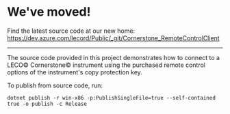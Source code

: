 # We've moved!

Find the latest source code at our new home:<br/>
https://dev.azure.com/lecord/Public/_git/Cornerstone_RemoteControlClient

---

The source code provided in this project demonstrates how to connect to a LECO© Cornerstone© instrument using the purchased remote control options of the instrument's copy protection key.

To publish from source code, run:

```
dotnet publish -r win-x86 -p:PublishSingleFile=true --self-contained true -o publish -c Release
```
